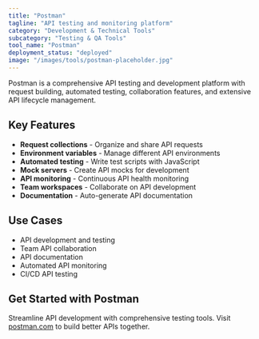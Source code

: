 ```yaml
---
title: "Postman"
tagline: "API testing and monitoring platform"
category: "Development & Technical Tools"
subcategory: "Testing & QA Tools"
tool_name: "Postman"
deployment_status: "deployed"
image: "/images/tools/postman-placeholder.jpg"
---
```

Postman is a comprehensive API testing and development platform with request building, automated testing, collaboration features, and extensive API lifecycle management.

## Key Features

- **Request collections** - Organize and share API requests
- **Environment variables** - Manage different API environments
- **Automated testing** - Write test scripts with JavaScript
- **Mock servers** - Create API mocks for development
- **API monitoring** - Continuous API health monitoring
- **Team workspaces** - Collaborate on API development
- **Documentation** - Auto-generate API documentation

## Use Cases

- API development and testing
- Team API collaboration
- API documentation
- Automated API monitoring
- CI/CD API testing

## Get Started with Postman

Streamline API development with comprehensive testing tools. Visit [postman.com](https://www.postman.com) to build better APIs together.